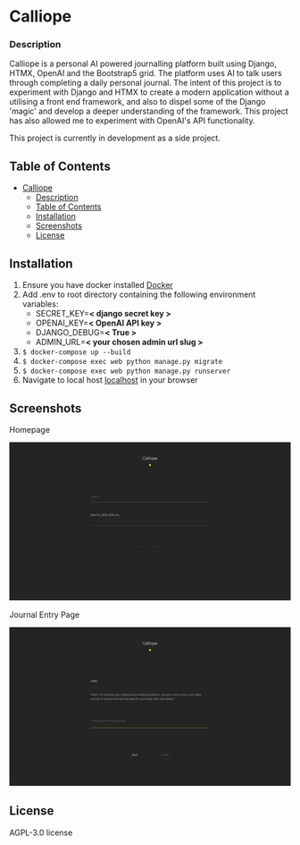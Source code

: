 # Calliope
### Description

Calliope is a personal AI powered journalling platform built using Django, HTMX, OpenAI and the Bootstrap5 grid. The platform uses AI to talk users through completing a daily personal journal. The intent of this project is to experiment with Django and HTMX to create a modern application without a utilising a front end framework, and also to dispel some of the Django 'magic' and develop a deeper understanding of the framework. This project has also allowed me to experiment with OpenAI's API functionality.

This project is currently in development as a side project.

## Table of Contents

- [Calliope](#calliope)
    - [Description](#description)
  - [Table of Contents](#table-of-contents)
  - [Installation](#installation)
  - [Screenshots](#screenshots)
  - [License](#license)

## Installation

1. Ensure you have docker installed [Docker](https://www.docker.com/)
2. Add .env to root directory containing the following environment variables:
    - SECRET_KEY=**< django secret key >**
    - OPENAI_KEY=**< OpenAI API key >**
    - DJANGO_DEBUG=**< True >**
    - ADMIN_URL=**< your chosen admin url slug >**
3. `$ docker-compose up --build`
4. `$ docker-compose exec web python manage.py migrate`
5. `$ docker-compose exec web python manage.py runserver`
6. Navigate to local host [localhost](http://127.0.0.1:8000/) in your browser


## Screenshots

Homepage

![Listing Page](assets/images/listing-page.jpg)

Journal Entry Page

![Entry Page](assets/images/new-entry-page.jpg)


## License

AGPL-3.0 license